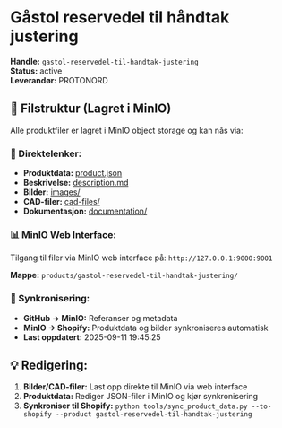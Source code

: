# Gåstol reservedel til håndtak justering

**Handle:** `gastol-reservedel-til-handtak-justering`  
**Status:** active  
**Leverandør:** PROTONORD

## 📁 Filstruktur (Lagret i MinIO)

Alle produktfiler er lagret i MinIO object storage og kan nås via:

### 🔗 Direktelenker:
- **Produktdata:** [product.json](http://127.0.0.1:9000/products/gastol-reservedel-til-handtak-justering/product.json)
- **Beskrivelse:** [description.md](http://127.0.0.1:9000/products/gastol-reservedel-til-handtak-justering/description.md)
- **Bilder:** [images/](http://127.0.0.1:9000/products/gastol-reservedel-til-handtak-justering/images/)
- **CAD-filer:** [cad-files/](http://127.0.0.1:9000/products/gastol-reservedel-til-handtak-justering/cad-files/)
- **Dokumentasjon:** [documentation/](http://127.0.0.1:9000/products/gastol-reservedel-til-handtak-justering/documentation/)

### 📊 MinIO Web Interface:
Tilgang til filer via MinIO web interface på:
`http://127.0.0.1:9000:9001`

**Mappe:** `products/gastol-reservedel-til-handtak-justering/`

### 🔄 Synkronisering:
- **GitHub → MinIO:** Referanser og metadata
- **MinIO → Shopify:** Produktdata og bilder synkroniseres automatisk
- **Last oppdatert:** 2025-09-11 19:45:25

## 💡 Redigering:
1. **Bilder/CAD-filer:** Last opp direkte til MinIO via web interface
2. **Produktdata:** Rediger JSON-filer i MinIO og kjør synkronisering
3. **Synkroniser til Shopify:** `python tools/sync_product_data.py --to-shopify --product gastol-reservedel-til-handtak-justering`
